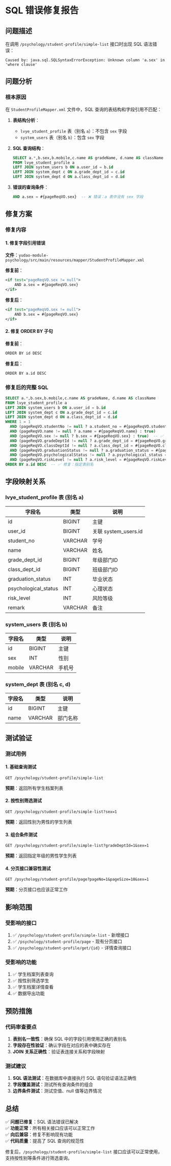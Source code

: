 # SQL 错误修复报告

## 问题描述

在调用 `/psychology/student-profile/simple-list` 接口时出现 SQL 语法错误：

```
Caused by: java.sql.SQLSyntaxErrorException: Unknown column 'a.sex' in 'where clause'
```

## 问题分析

### 根本原因
在 `StudentProfileMapper.xml` 文件中，SQL 查询的表结构和字段引用不匹配：

1. **表结构分析**：
   - `lvye_student_profile` 表（别名 `a`）：不包含 `sex` 字段
   - `system_users` 表（别名 `b`）：包含 `sex` 字段

2. **SQL 查询结构**：
   ```sql
   SELECT a.*,b.sex,b.mobile,c.name AS gradeName, d.name AS className 
   FROM lvye_student_profile a
   LEFT JOIN system_users b ON a.user_id = b.id
   LEFT JOIN system_dept c ON a.grade_dept_id = c.id
   LEFT JOIN system_dept d ON a.class_dept_id = d.id
   ```

3. **错误的查询条件**：
   ```sql
   AND a.sex = #{pageReqVO.sex}  -- ❌ 错误：a 表中没有 sex 字段
   ```

## 修复方案

### 修复内容

#### 1. 修复字段引用错误
**文件**：`yudao-module-psychology/src/main/resources/mapper/StudentProfileMapper.xml`

**修复前**：
```xml
<if test="pageReqVO.sex != null">
    AND a.sex = #{pageReqVO.sex}
</if>
```

**修复后**：
```xml
<if test="pageReqVO.sex != null">
    AND b.sex = #{pageReqVO.sex}
</if>
```

#### 2. 修复 ORDER BY 子句
**修复前**：
```xml
ORDER BY id DESC
```

**修复后**：
```xml
ORDER BY a.id DESC
```

### 修复后的完整 SQL
```sql
SELECT a.*,b.sex,b.mobile,c.name AS gradeName, d.name AS className 
FROM lvye_student_profile a
LEFT JOIN system_users b ON a.user_id = b.id
LEFT JOIN system_dept c ON a.grade_dept_id = c.id
LEFT JOIN system_dept d ON a.class_dept_id = d.id
WHERE 1 = 1
  AND (pageReqVO.studentNo != null ? a.student_no = #{pageReqVO.studentNo} : true)
  AND (pageReqVO.name != null ? a.name = #{pageReqVO.name} : true)
  AND (pageReqVO.sex != null ? b.sex = #{pageReqVO.sex} : true)  -- ✅ 修复：使用 b.sex
  AND (pageReqVO.gradeDeptId != null ? a.grade_dept_id = #{pageReqVO.gradeDeptId} : true)
  AND (pageReqVO.classDeptId != null ? a.class_dept_id = #{pageReqVO.classDeptId} : true)
  AND (pageReqVO.graduationStatus != null ? a.graduation_status = #{pageReqVO.graduationStatus} : true)
  AND (pageReqVO.psychologicalStatus != null ? a.psychological_status = #{pageReqVO.psychologicalStatus} : true)
  AND (pageReqVO.riskLevel != null ? a.risk_level = #{pageReqVO.riskLevel} : true)
ORDER BY a.id DESC  -- ✅ 修复：指定表别名
```

## 字段映射关系

### lvye_student_profile 表 (别名 a)
| 字段名 | 类型 | 说明 |
|--------|------|------|
| id | BIGINT | 主键 |
| user_id | BIGINT | 关联 system_users.id |
| student_no | VARCHAR | 学号 |
| name | VARCHAR | 姓名 |
| grade_dept_id | BIGINT | 年级部门ID |
| class_dept_id | BIGINT | 班级部门ID |
| graduation_status | INT | 毕业状态 |
| psychological_status | INT | 心理状态 |
| risk_level | INT | 风险等级 |
| remark | VARCHAR | 备注 |

### system_users 表 (别名 b)
| 字段名 | 类型 | 说明 |
|--------|------|------|
| id | BIGINT | 主键 |
| sex | INT | 性别 |
| mobile | VARCHAR | 手机号 |

### system_dept 表 (别名 c, d)
| 字段名 | 类型 | 说明 |
|--------|------|------|
| id | BIGINT | 主键 |
| name | VARCHAR | 部门名称 |

## 测试验证

### 测试用例

#### 1. 基础查询测试
```http
GET /psychology/student-profile/simple-list
```
**预期**：返回所有学生档案列表

#### 2. 按性别筛选测试
```http
GET /psychology/student-profile/simple-list?sex=1
```
**预期**：返回性别为男性的学生列表

#### 3. 组合条件测试
```http
GET /psychology/student-profile/simple-list?gradeDeptId=1&sex=1
```
**预期**：返回指定年级的男性学生列表

#### 4. 分页接口兼容性测试
```http
GET /psychology/student-profile/page?pageNo=1&pageSize=10&sex=1
```
**预期**：分页接口也应该正常工作

## 影响范围

### 受影响的接口
1. ✅ `/psychology/student-profile/simple-list` - 新增接口
2. ✅ `/psychology/student-profile/page` - 现有分页接口
3. ✅ `/psychology/student-profile/get/{id}` - 详情查询接口

### 受影响的功能
1. ✅ 学生档案列表查询
2. ✅ 按性别筛选学生
3. ✅ 学生档案详情查看
4. ✅ 数据导出功能

## 预防措施

### 代码审查要点
1. **表别名一致性**：确保 SQL 中的字段引用使用正确的表别名
2. **字段存在性验证**：确认字段在对应的表中确实存在
3. **JOIN 关系正确性**：验证表连接关系和字段映射

### 测试建议
1. **SQL 语法测试**：在数据库中直接执行 SQL 语句验证语法正确性
2. **字段覆盖测试**：测试所有查询条件的组合
3. **边界条件测试**：测试空值、null 值等边界情况

## 总结

✅ **问题已修复**：SQL 语法错误已解决  
✅ **功能正常**：所有相关接口应该可以正常工作  
✅ **向后兼容**：修复不影响现有功能  
✅ **代码质量**：提高了 SQL 查询的规范性  

修复后，`/psychology/student-profile/simple-list` 接口应该可以正常使用，支持按性别等条件进行筛选查询。
